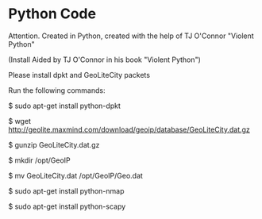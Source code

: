 # Python Code
Attention. Created in Python, created with the help of TJ O'Connor "Violent Python"

(Install Aided by TJ O'Connor in his book "Violent Python")

Please install dpkt and GeoLiteCity packets

Run the following commands:

  $ sudo apt-get install python-dpkt
  
  $ wget http://geolite.maxmind.com/download/geoip/database/GeoLiteCity.dat.gz
  
  $ gunzip GeoLiteCity.dat.gz
  
  $ mkdir /opt/GeoIP
  
  $ mv GeoLiteCity.dat /opt/GeoIP/Geo.dat
  
  $ sudo apt-get install python-nmap
  
  $ sudo apt-get install python-scapy
